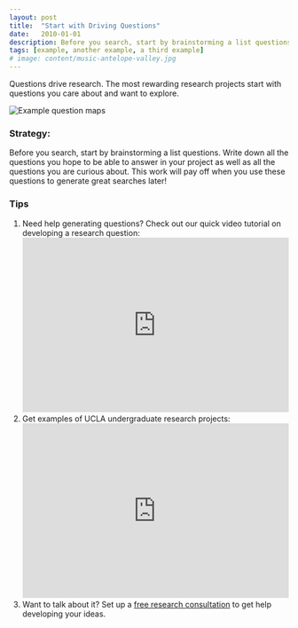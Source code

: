 ```yaml
---
layout: post
title:  "Start with Driving Questions"
date:   2010-01-01
description: Before you search, start by brainstorming a list questions.
tags: [example, another example, a third example]
# image: content/music-antelope-valley.jpg
---
```


<p class="intro"><span class="dropcap">Q</span>uestions drive research. The most rewarding  research projects start with questions you care about and want to explore.</p>

<!--
<figure>
	<img src="{{ '/assets/img/content/climate-change-psychology-480.jpg' | prepend: site.baseurl }}" alt="Question map examples"> 
	<figcaption>What are you curious about? What questions do you hope to answer in your project?</figcaption>
</figure>
-->

<img src="{{ '/assets/img/content/question-map-examples.jpg' | prepend: site.baseurl }}" alt="Example question maps"> 

### Strategy:

Before you search, start by brainstorming a list questions. Write down all the questions you hope to be able to answer in your project as well as all the questions you are curious about. This work will pay off when you use these questions to generate great searches later!

### Tips

<ol class="tiplist">

<li>Need help generating questions? Check out our quick video tutorial on developing a research question:
    <iframe width="100%" height="315" src="https://www.youtube.com/embed/jj-F6YVtsxI?list=PLV8eqWoGXke5D5bmwscUhow1RJKWZmMRZ" frameborder="0" allowfullscreen></iframe>
    </li>

<li>Get examples of UCLA undergraduate research projects:
<iframe width="100%" height="315" src="https://www.youtube.com/embed/ZEoosFwqi-Q?list=PLV8eqWoGXke5D5bmwscUhow1RJKWZmMRZ" frameborder="0" allowfullscreen></iframe>
</li>

<li>Want to talk about it? Set up a <a href="http://library.ucla.edu/questions">free research consultation</a> to get help developing your ideas.</li>